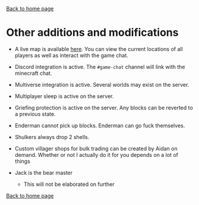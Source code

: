 [Back to home page](README.md)

# Other additions and modifications

- A live map is available [here](todo). You can view the current locations of all players as well as interact with the game chat.

- Discord integration is active. The `#game-chat` channel will link with the minecraft chat.

- Multiverse integration is active. Several worlds may exist on the server.

- Multiplayer sleep is active on the server.

- Griefing protection is active on the server. Any blocks can be reverted to a previous state.

- Enderman cannot pick up blocks. Enderman can go fuck themselves.

- Shulkers always drop 2 shells.

- Custom villager shops for bulk trading can be created by Aidan on demand. Whether or not I actually do it for you depends on a lot of things

- Jack is the bear master
    - This will not be elaborated on further

[Back to home page](README.md)